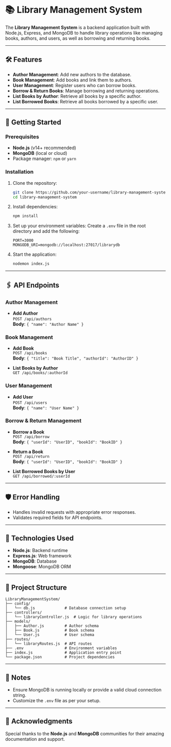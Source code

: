 # 📚 Library Management System

The **Library Management System** is a backend application built with Node.js, Express, and MongoDB to handle library operations like managing books, authors, and users, as well as borrowing and returning books.

---

## 🛠 Features

- **Author Management**: Add new authors to the database.
- **Book Management**: Add books and link them to authors.
- **User Management**: Register users who can borrow books.
- **Borrow & Return Books**: Manage borrowing and returning operations.
- **List Books by Author**: Retrieve all books by a specific author.
- **List Borrowed Books**: Retrieve all books borrowed by a specific user.

---

## 🚀 Getting Started

### Prerequisites

- **Node.js** (v14+ recommended)
- **MongoDB** (local or cloud)
- Package manager: `npm` or `yarn`

### Installation

1. Clone the repository:
   ```bash
   git clone https://github.com/your-username/library-management-system.git
   cd library-management-system
   ```

2. Install dependencies:
   ```bash
   npm install
   ```

3. Set up your environment variables:
   Create a `.env` file in the root directory and add the following:
   ```env
   PORT=3000
   MONGODB_URI=mongodb://localhost:27017/librarydb
   ```

4. Start the application:
   ```bash
   nodemon index.js
   ```

---

## 🖇 API Endpoints

### **Author Management**
- **Add Author**  
  `POST /api/authors`  
  **Body**: `{ "name": "Author Name" }`

### **Book Management**
- **Add Book**  
  `POST /api/books`  
  **Body**: `{ "title": "Book Title", "authorId": "AuthorID" }`

- **List Books by Author**  
  `GET /api/books/:authorId`

### **User Management**
- **Add User**  
  `POST /api/users`  
  **Body**: `{ "name": "User Name" }`

### **Borrow & Return Management**
- **Borrow a Book**  
  `POST /api/borrow`  
  **Body**: `{ "userId": "UserID", "bookId": "BookID" }`

- **Return a Book**  
  `POST /api/return`  
  **Body**: `{ "userId": "UserID", "bookId": "BookID" }`

- **List Borrowed Books by User**  
  `GET /api/borrowed/:userId`

---

## 🛡 Error Handling

- Handles invalid requests with appropriate error responses.
- Validates required fields for API endpoints.

---

## 🌟 Technologies Used

- **Node.js**: Backend runtime
- **Express.js**: Web framework
- **MongoDB**: Database
- **Mongoose**: MongoDB ORM

---

## 📂 Project Structure

```plaintext
LibraryManagementSystem/
├── config/
│   └── db.js             # Database connection setup
├── controllers/
│   └── libraryController.js  # Logic for library operations
├── models/
│   ├── Author.js         # Author schema
│   ├── Book.js           # Book schema
│   └── User.js           # User schema
├── routes/
│   └── libraryRoutes.js  # API routes
├── .env                  # Environment variables
├── index.js              # Application entry point
└── package.json          # Project dependencies
```

---

## 📝 Notes

- Ensure MongoDB is running locally or provide a valid cloud connection string.
- Customize the `.env` file as per your setup.


---

## 🏅 Acknowledgments

Special thanks to the **Node.js** and **MongoDB** communities for their amazing documentation and support.